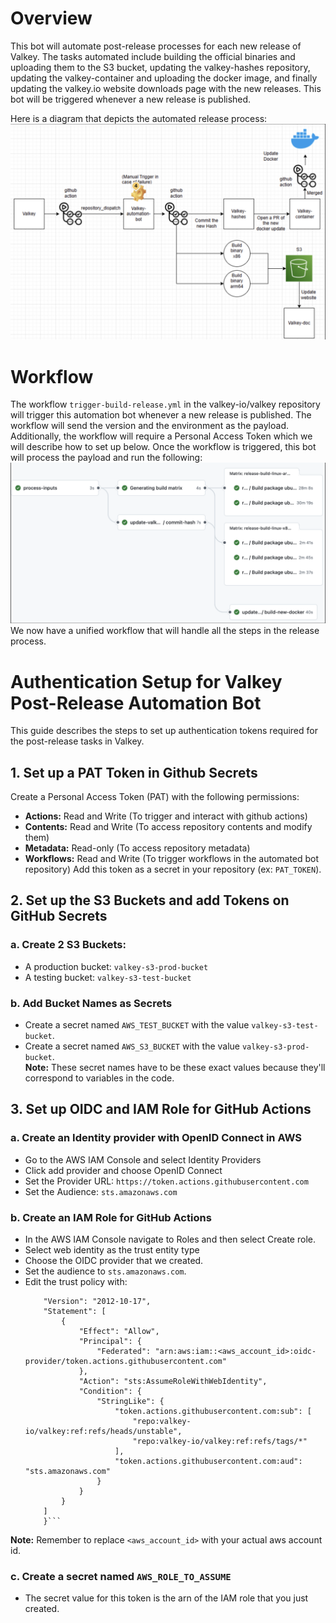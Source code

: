 # Overview
This bot will automate post-release processes for each new release of Valkey. The tasks automated include building the official binaries and uploading them to the S3 bucket, updating the valkey-hashes repository, updating the valkey-container and uploading the docker image, and finally updating the valkey.io website downloads page with the new releases. This bot will be triggered whenever a new release is published.

Here is a diagram that depicts the automated release process: <br>
![alt text](Diagram.png)

# Workflow
The workflow `trigger-build-release.yml` in the valkey-io/valkey repository will trigger this automation bot whenever a new release is published. The workflow will send the version and the environment as the payload. Additionally, the workflow will require a Personal Access Token which we will describe how to set up below. Once the workflow is triggered, this bot will process the payload and run the following: <br>
![alt text](Workflow.png) <br>
We now have a unified workflow that will handle all the steps in the release process.

# Authentication Setup for Valkey Post-Release Automation Bot

This guide describes the steps to set up authentication tokens required for the post-release tasks in Valkey.

## 1. Set up a PAT Token in Github Secrets
Create a Personal Access Token (PAT) with the following permissions:
- **Actions:** Read and Write (To trigger and interact with github actions)
- **Contents:** Read and Write (To access repository contents and modify them)
- **Metadata:** Read-only (To access repository metadata)
- **Workflows:** Read and Write (To trigger workflows in the automated bot repository)
Add this token as a secret in your repository (ex: `PAT_TOKEN`).

## 2. Set up the S3 Buckets and add Tokens on GitHub Secrets
### a. **Create 2 S3 Buckets:**  
- A production bucket: `valkey-s3-prod-bucket`
- A testing bucket: `valkey-s3-test-bucket`
### b. **Add Bucket Names as Secrets**  
- Create a secret named `AWS_TEST_BUCKET` with the value `valkey-s3-test-bucket`.
- Create a secret named `AWS_S3_BUCKET` with the value `valkey-s3-prod-bucket`.<br>
**Note:** These secret names have to be these exact values because they'll correspond to variables in the code.

## 3. Set up OIDC and IAM Role for GitHub Actions
### a. Create an Identity provider with OpenID Connect in AWS
- Go to the AWS IAM Console and select Identity Providers
- Click add provider and choose OpenID Connect
- Set the Provider URL: `https://token.actions.githubusercontent.com`
- Set the Audience: `sts.amazonaws.com`

### b. Create an IAM Role for GitHub Actions
- In the AWS IAM Console navigate to Roles and then select Create role.
- Select web identity as the trust entity type
- Choose the OIDC provider that we created.
 - Set the audience to `sts.amazonaws.com`.
- Edit the trust policy with:
    ```{
        "Version": "2012-10-17",
        "Statement": [
            {
                "Effect": "Allow",
                "Principal": {
                    "Federated": "arn:aws:iam::<aws_account_id>:oidc-provider/token.actions.githubusercontent.com"
                },
                "Action": "sts:AssumeRoleWithWebIdentity",
                "Condition": {
                    "StringLike": {
                        "token.actions.githubusercontent.com:sub": [
                            "repo:valkey-io/valkey:ref:refs/heads/unstable",
                            "repo:valkey-io/valkey:ref:refs/tags/*"
                        ],
                        "token.actions.githubusercontent.com:aud": "sts.amazonaws.com"
                    }
                }
            }
        ]
        }```
**Note:** Remember to replace `<aws_account_id>` with your actual aws account id.
### c. Create a secret named `AWS_ROLE_TO_ASSUME`
- The secret value for this token is the arn of the IAM role that you just created.
